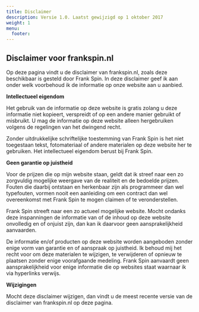 ```yaml
---
title: Disclaimer
description: Versie 1.0. Laatst gewijzigd op 1 oktober 2017
weight: 1
menu:
  footer:
---
```




<h2 class="f2 m1-b">Disclaimer voor frankspin.nl</h2>

Op deze pagina vindt u de disclaimer van frankspin.nl, zoals deze beschikbaar is gesteld door Frank Spin. In deze disclaimer geef ik aan onder welk voorbehoud ik de informatie op onze website aan u aanbied.

**Intellectueel eigendom**

Het gebruik van de informatie op deze website is gratis zolang u deze informatie niet kopieert, verspreidt of op een andere manier gebruikt of misbruikt. U mag de informatie op deze website alleen hergebruiken volgens de regelingen van het dwingend recht.

Zonder uitdrukkelijke schriftelijke toestemming van Frank Spin is het niet toegestaan tekst, fotomateriaal of andere materialen op deze website her te gebruiken. Het intellectueel eigendom berust bij Frank Spin.

**Geen garantie op juistheid**

Voor de prijzen die op mijn website staan, geldt dat ik streef naar een zo zorgvuldig mogelijke weergave van de realiteit en de bedoelde prijzen. Fouten die daarbij ontstaan en herkenbaar zijn als programmeer dan wel typefouten, vormen nooit een aanleiding om een contract dan wel overeenkomst met Frank Spin te mogen claimen of te veronderstellen.

Frank Spin streeft naar een zo actueel mogelijke website. Mocht ondanks deze inspanningen de informatie van of de inhoud op deze website onvolledig en of onjuist zijn, dan kan ik daarvoor geen aansprakelijkheid aanvaarden.

De informatie en/of producten op deze website worden aangeboden zonder enige vorm van garantie en of aanspraak op juistheid. Ik behoud mij het recht voor om deze materialen te wijzigen, te verwijderen of opnieuw te plaatsen zonder enige voorafgaande medeling. Frank Spin aanvaardt geen aansprakelijkheid voor enige informatie die op websites staat waarnaar ik via hyperlinks verwijs.

**Wijzigingen**

Mocht deze disclaimer wijzigen, dan vindt u de meest recente versie van de disclaimer van frankspin.nl op deze pagina.
